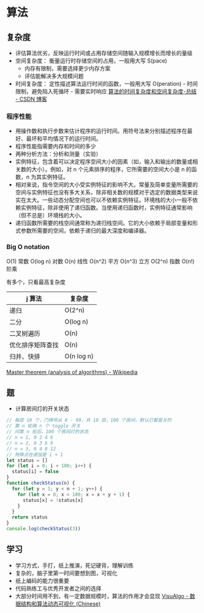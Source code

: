 # 算法

## 复杂度

- 评估算法优劣，反映运行时间或占用存储空间随输入规模增长而增长的量级
- 空间复杂度： 衡量运行时存储空间的占用，一般用大写 S(pace)
  - 内存有限制，需要选择更少内存方案
  - 评估能解决多大规模问题
- 时间复杂度： 定性描述算法运行时间的函数，一般用大写 O(peration) - 时间限制，避免陷入死循环 - 需要实时响应
  [算法的时间复杂度和空间复杂度-总结 - CSDN 博客](https://blog.csdn.net/zolalad/article/details/11848739)

### 程序性能

- 用操作数和执行步数来估计程序的运行时间。用符号法来分别描述程序在最好、最坏和平均情况下的运行时间。
- 程序性能指需要内存和时间的多少
- 两种分析方法：分析和测量（实验）
- 实例特征，包含着可以决定程序空间大小的因素（如，输入和输出的数量或相关数的大小）。例如，对 n 个元素排序的程序，它所需要的空间大小是 n 的函数，n 为其实例特征。
- 相对来说，指令空间的大小受实例特征的影响不大。常量及简单变量所需要的空间与实例特征也没有多大关系，除非相关数的规模对于选定的数据类型来说实在太大。一些动态分配空间也可以不依赖实例特征。环境栈的大小一般不依赖实例特征，除非使用了递归函数。当使用递归函数时，实例特征通常影响（但不总是）环境栈的大小。
- 递归函数所需要的栈空间通常称为递归栈空间。它的大小依赖于局部变量和形式参数所需要的空间，依赖于递归的最大深度和编译器。

### Big O notation

O(1) 常数
O(log n) 对数
O(n) 线性
O(n^2) 平方
O(n^3) 立方
O(2^n) 指数
O(n!) 阶乘

有多个，只看最高复杂度

| j 算法           | 复杂度     |
| ---------------- | ---------- |
| 递归             | O(2^n)     |
| 二分             | O(log n)   |
| 二叉树遍历       | O(n)       |
| 优化排序矩阵查找 | O(n)       |
| 归并、快排       | O(n log n) |

[Master theorem (analysis of algorithms) - Wikipedia](<https://en.wikipedia.org/wiki/Master_theorem_(analysis_of_algorithms)>)

## 题

- 计算房间灯的开关状态

```js
// 每层 10 个，门牌号从 0 - 99，共 10 层，100 个房间，默认灯都是关的
// 第 n 轮隔 n 个 toggle 开关
// 问第 n 轮后，100 个房间灯的状态
// n = 1, 0 2 4 6
// n = 2, 0 3 6 9
// n = 3, 0 4 8 12
// 特殊点在递加是 i + 1
let status = []
for (let i = 0; i < 100; i++) {
  status[i] = false
}
function checkStatus(n) {
  for (let y = 1; y < n + 1; y++) {
    for (let x = 0; x < 100; x = x + y + 1) {
      status[x] = !status[x]
    }
  }
  return status
}
console.log(checkStatus(3))
```

## 学习

- 学习方式，手打，纸上推演，死记硬背，理解训练
- 复杂的，脑子里第一时间要想到图，可视化
- 纸上编码的能力很重要
- 代码熟练工与优秀开发者之间的选择
- 大部分时间用不到，有一定数据规模时，算法的作用才会显现
  [VisuAlgo - 数据结构和算法动态可视化 (Chinese)](https://visualgo.net/zh)
